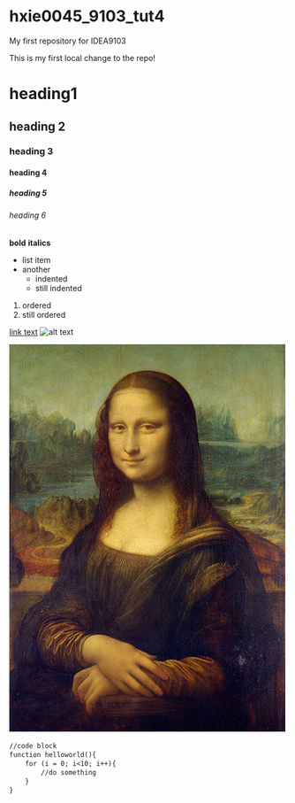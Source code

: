 # hxie0045_9103_tut4

My first repository for IDEA9103

This is my first local change to the repo!

# heading1
## heading 2
### heading 3
#### heading 4
##### heading 5
###### heading 6

**bold**
**italics**

- list item
- another
   - indented
   - still indented

1. ordered
2. still ordered

[link text](https://www.google.com)
![alt text](https://placekitten.com/200/300)

![mona lisa image](readmeImage/Mona_Lisa_by_Leonardo_da_Vinci_500_x_700.jpg)

```
//code block
function helloworld(){
    for (i = 0; i<10; i++){
        //do something
    }
}
```
